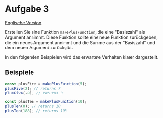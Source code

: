 # Aufgabe 3

[Englische Version](https://edabit.com/challenge/ENWFBL4jbTgLbSqwS)

Erstellen Sie eine Funktion `makePlusFunction`, die eine "Basiszahl" als Argument annimmt. Diese Funktion sollte eine neue Funktion zurückgeben, die ein neues Argument annimmt und die Summe aus der "Basiszahl" und dem neuen Argument zurückgibt.

In den folgenden Beispielen wird das erwartete Verhalten klarer dargestellt.

## Beispiele

```js
const plusFive = makePlusFunction(5);
plusFive(2); // returns 7
plusFive(-8); // returns 3

const plusTen = makePlusFunction(10);
plusTen(0); // returns 10
plusTen(188); // returns 198
```

